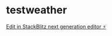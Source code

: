# testweather

[Edit in StackBlitz next generation editor ⚡️](https://stackblitz.com/~/github.com/mblitz6/testweather)